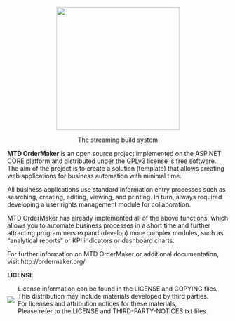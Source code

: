 <p align="center">
  <a href="http://ordermaker.org">
    <img  width="280" src="http://ordermaker.org/imgs/logo-ordermaker.png"/>
  </a>
  <p align="center">The streaming build system</p>
</p>


<strong>MTD OrderMaker</strong> is an open source project implemented on the ASP.NET CORE platform and distributed under the GPLv3 license is free software.
The aim of the project is to create a solution (template) that allows creating web applications for business automation with minimal time.

<p>
  All business applications use standard information entry processes such as searching, creating, editing, viewing, and printing. In turn, always required developing a user rights management module for collaboration.
</p>
<p>
  MTD OrderMaker has already implemented all of the above functions, which allows you to automate business processes in a short time and further attracting programmers expand (develop) more complex modules, such as “analytical reports” or KPI indicators or dashboard charts.
</p>

<p>
  For further information  on MTD OrderMaker or additional documentation, visit http://ordermaker.org/
</p>

<strong>LICENSE</strong>
<div style="display: flex; align-items: center; flex-wrap:wrap">
  <div>
    <img src="http://ordermaker.org/imgs/gplv3.png" />
  </div>
  <div style="padding-left: 8px; flex-grow: 1">
    <div>
      License information can be found in the LICENSE and COPYING files.
    </div>
    <div>
      This distribution may include materials developed by third parties.
    </div>
    <div>
      For licenses and attribution notices for these materials,
    </div>
    <div>
      Please refer to the LICENSE and THIRD-PARTY-NOTICES.txt files.
    </div>
  </div>
</div>





